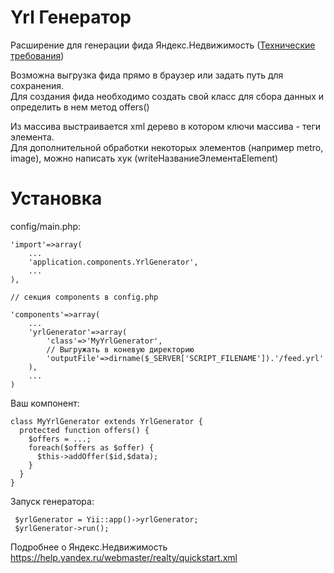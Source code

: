 Yrl Генератор
============
Расширение для генерации фида Яндекс.Недвижимость (<a href="https://help.yandex.ru/webmaster/realty/requirements.xml">Технические требования</a>)

Возможна выгрузка фида прямо в браузер или задать путь для сохранения.<br/>
Для создания фида необходимо создать свой класс для сбора данных и определить в нем метод offers()<br/>

Из массива выстраивается xml дерево в котором ключи массива - теги элемента.<br/>
Для дополнительной обработки некоторых элементов (например metro, image), можно написать хук (writeНазваниеЭлементаElement) 

Установка
============
config/main.php:

    'import'=>array(
        ...
        'application.components.YrlGenerator',
        ...
    ),

    // секция components в config.php
    
    'components'=>array(
        ...
        'yrlGenerator'=>array(
            'class'=>'MyYrlGenerator',
            // Выгружать в коневую директорию
            'outputFile'=>dirname($_SERVER['SCRIPT_FILENAME']).'/feed.yrl'
        ),
        ...
    )

Ваш компонент:

    class MyYrlGenerator extends YrlGenerator {
      protected function offers() {
        $offers = ...;
        foreach($offers as $offer) {
          $this->addOffer($id,$data);
        }
      }
    }

Запуск генератора:

     $yrlGenerator = Yii::app()->yrlGenerator;
     $yrlGenerator->run();

Подробнее о Яндекс.Недвижимость https://help.yandex.ru/webmaster/realty/quickstart.xml
